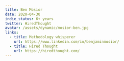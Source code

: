 ```yaml
---
title: Ben Mosior
date: 2020-04-30
indie_status: 6+ years
twitter: HiredThought
avatar: /assets/dynamic/mosior-ben.jpg
links:
  - title: Methodology whisperer
    url: https://www.linkedin.com/in/benjaminmosior/
  - title: Hired Thought
    url: https://hiredthought.com/
---
```

